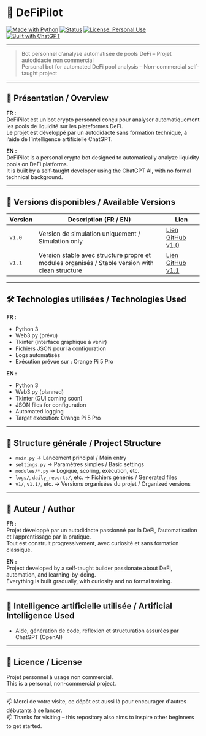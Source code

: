 # 🧠 DeFiPilot

[![Made with Python](https://img.shields.io/badge/Made%20with-Python-3776AB?logo=python&logoColor=white)](https://www.python.org/)
[![Status](https://img.shields.io/badge/status-stable-brightgreen)]()
[![License: Personal Use](https://img.shields.io/badge/license-Personal--Use-lightgrey)]()
[![Built with ChatGPT](https://img.shields.io/badge/built%20with-ChatGPT-10a37f?logo=openai&logoColor=white)](https://openai.com/chatgpt)

---

> Bot personnel d’analyse automatisée de pools DeFi – Projet autodidacte non commercial  
> Personal bot for automated DeFi pool analysis – Non-commercial self-taught project

---

## 📌 Présentation / Overview

**FR :**  
DeFiPilot est un bot crypto personnel conçu pour analyser automatiquement les pools de liquidité sur les plateformes DeFi.  
Le projet est développé par un autodidacte sans formation technique, à l’aide de l’intelligence artificielle ChatGPT.

**EN :**  
DeFiPilot is a personal crypto bot designed to automatically analyze liquidity pools on DeFi platforms.  
It is built by a self-taught developer using the ChatGPT AI, with no formal technical background.

---

## 🚀 Versions disponibles / Available Versions

| Version | Description (FR / EN) | Lien |
|--------|------------------------|------|
| `v1.0` | Version de simulation uniquement / Simulation only | [Lien GitHub v1.0](https://github.com/DavidRaffeil/DeFiPilot/releases/tag/v1.0) |
| `v1.1` | Version stable avec structure propre et modules organisés / Stable version with clean structure | [Lien GitHub v1.1](https://github.com/DavidRaffeil/DeFiPilot/releases/tag/v1.1) |

---

## 🛠️ Technologies utilisées / Technologies Used

**FR :**  
- Python 3  
- Web3.py (prévu)  
- Tkinter (interface graphique à venir)  
- Fichiers JSON pour la configuration  
- Logs automatisés  
- Exécution prévue sur : Orange Pi 5 Pro

**EN :**  
- Python 3  
- Web3.py (planned)  
- Tkinter (GUI coming soon)  
- JSON files for configuration  
- Automated logging  
- Target execution: Orange Pi 5 Pro

---

## 📂 Structure générale / Project Structure

- `main.py` → Lancement principal / Main entry
- `settings.py` → Paramètres simples / Basic settings
- `modules/*.py` → Logique, scoring, exécution, etc.
- `logs/`, `daily_reports/`, etc. → Fichiers générés / Generated files
- `v1/`, `v1.1/`, etc. → Versions organisées du projet / Organized versions

---

## 👤 Auteur / Author

**FR :**  
Projet développé par un autodidacte passionné par la DeFi, l’automatisation et l’apprentissage par la pratique.  
Tout est construit progressivement, avec curiosité et sans formation classique.

**EN :**  
Project developed by a self-taught builder passionate about DeFi, automation, and learning-by-doing.  
Everything is built gradually, with curiosity and no formal training.

---

## 🧠 Intelligence artificielle utilisée / Artificial Intelligence Used

- Aide, génération de code, réflexion et structuration assurées par ChatGPT (OpenAI)

---

## 📜 Licence / License

Projet personnel à usage non commercial.  
This is a personal, non-commercial project.

---

📫 Merci de votre visite, ce dépôt est aussi là pour encourager d'autres débutants à se lancer.  
📫 Thanks for visiting – this repository also aims to inspire other beginners to get started.
